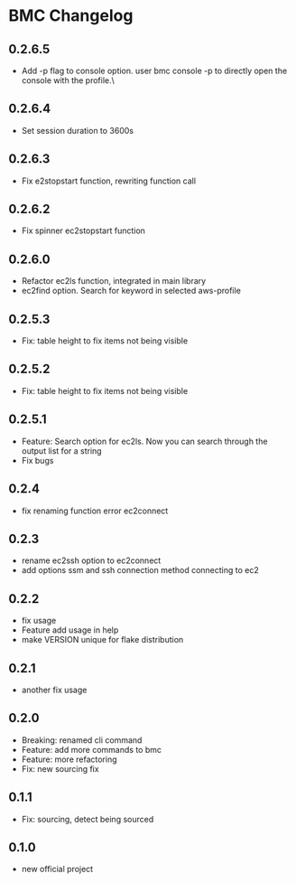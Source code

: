 # BMC Changelog

## 0.2.6.5
- Add -p flag to console option. user bmc console -p <profile-name> to directly open the console with the profile.\

## 0.2.6.4
- Set session duration to 3600s

## 0.2.6.3
- Fix e2stopstart function, rewriting function call

## 0.2.6.2
- Fix spinner ec2stopstart function

## 0.2.6.0
- Refactor ec2ls function, integrated in main library
- ec2find option. Search for keyword in selected aws-profile

## 0.2.5.3
- Fix: table height to fix items not being visible

## 0.2.5.2
- Fix: table height to fix items not being visible

## 0.2.5.1
- Feature: Search option for ec2ls. Now you can search through the output list for a string
- Fix bugs

## 0.2.4
- fix renaming function error ec2connect

## 0.2.3
- rename ec2ssh option to ec2connect
- add options ssm and ssh connection method connecting to ec2

## 0.2.2
- fix usage
- Feature add usage in help
- make VERSION unique for flake distribution

## 0.2.1
- another fix usage

## 0.2.0
- Breaking: renamed cli command
- Feature: add more commands to bmc
- Feature: more refactoring
- Fix: new sourcing fix

## 0.1.1
- Fix: sourcing, detect being sourced 

## 0.1.0

- new official project
